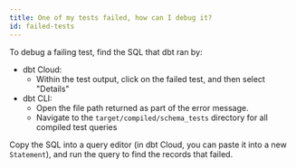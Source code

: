 ```yaml
---
title: One of my tests failed, how can I debug it?
id: failed-tests
---
```

To debug a failing test, find the SQL that dbt ran by:
* dbt Cloud:
    * Within the test output, click on the failed test, and then select "Details"
* dbt CLI:
    * Open the file path returned as part of the error message.
    * Navigate to the `target/compiled/schema_tests` directory for all compiled test queries

Copy the SQL into a query editor (in dbt Cloud, you can paste it into a new `Statement`), and run the query to find the records that failed.

